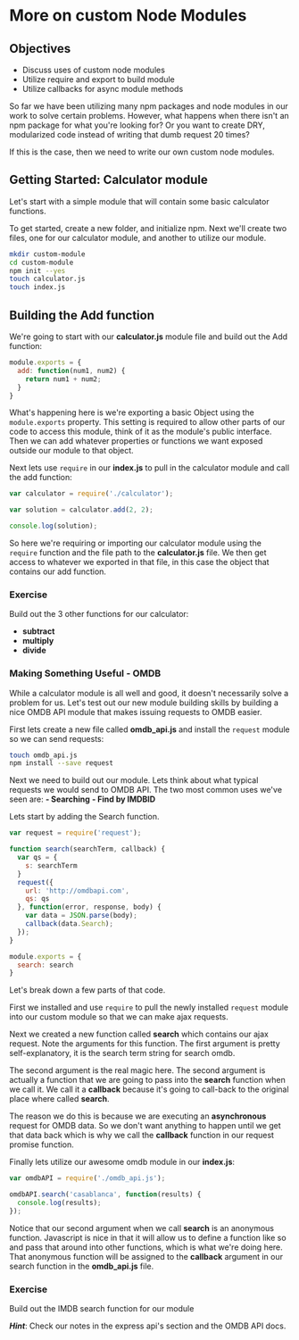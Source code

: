 # More on custom Node Modules

## Objectives

* Discuss uses of custom node modules
* Utilize require and export to build module
* Utilize callbacks for async module methods

So far we have been utilizing many npm packages and node modules in our work to solve certain problems. However, what happens when there isn't an npm package for what you're looking for? Or you want to create DRY, modularized code instead of writing that dumb request 20 times?

If this is the case, then we need to write our own custom node modules.

## Getting Started: Calculator module

Let's start with a simple module that will contain some basic calculator functions.

To get started, create a new folder, and initialize npm. Next we'll create two files, one for our calculator module, and another to utilize our module.

```bash
mkdir custom-module
cd custom-module
npm init --yes
touch calculator.js
touch index.js
```

## Building the Add function

We're going to start with our **calculator.js** module file and build out the Add function:

```javascript
module.exports = {
  add: function(num1, num2) {
    return num1 + num2;
  }
}
```

What's happening here is we're exporting a basic Object using the `module.exports` property. This setting is required to allow other parts of our code to access this module, think of it as the module's public interface. Then we can add whatever properties or functions we want exposed outside our module to that object.

Next lets use `require` in our **index.js** to pull in the calculator module and call the add function:

```javascript
var calculator = require('./calculator');

var solution = calculator.add(2, 2);

console.log(solution);
```

So here we're requiring or importing our calculator module using the `require` function and the file path to the **calculator.js** file. We then get access to whatever we exported in that file, in this case the object that contains our add function.

### Exercise

Build out the 3 other functions for our calculator:

* **subtract**
* **multiply**
* **divide**

### Making Something Useful - OMDB

While a calculator module is all well and good, it doesn't necessarily solve a problem for us. Let's test out our new module building skills by building a nice OMDB API module that makes issuing requests to OMDB easier.

First lets create a new file called **omdb\_api.js** and install the `request` module so we can send requests:

```bash
touch omdb_api.js
npm install --save request
```

Next we need to build out our module. Lets think about what typical requests we would send to OMDB API. The two most common uses we've seen are: **- Searching** **- Find by IMDBID**

Lets start by adding the Search function.

```javascript
var request = require('request');

function search(searchTerm, callback) {
  var qs = {
    s: searchTerm
  }
  request({
    url: 'http://omdbapi.com',
    qs: qs
  }, function(error, response, body) {
    var data = JSON.parse(body);
    callback(data.Search);
  });
}

module.exports = {
  search: search
}
```

Let's break down a few parts of that code.

First we installed and use `require` to pull the newly installed `request` module into our custom module so that we can make ajax requests.

Next we created a new function called **search** which contains our ajax request. Note the arguments for this function. The first argument is pretty self-explanatory, it is the search term string for search omdb.

The second argument is the real magic here. The second argument is actually a function that we are going to pass into the **search** function when we call it. We call it a **callback** because it's going to call-back to the original place where called **search**.

The reason we do this is because we are executing an **asynchronous** request for OMDB data. So we don't want anything to happen until we get that data back which is why we call the **callback** function in our request promise function.

Finally lets utilize our awesome omdb module in our **index.js**:

```javascript
var omdbAPI = require('./omdb_api.js');

omdbAPI.search('casablanca', function(results) {
  console.log(results);
});
```

Notice that our second argument when we call **search** is an anonymous function. Javascript is nice in that it will allow us to define a function like so and pass that around into other functions, which is what we're doing here. That anonymous function will be assigned to the **callback** argument in our search function in the **omdb\_api.js** file.

### Exercise

Build out the IMDB search function for our module

_**Hint**_: Check our notes in the express api's section and the OMDB API docs.

